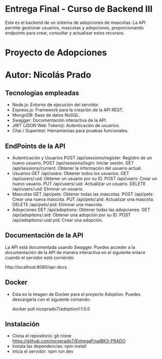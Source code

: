 # Entrega Final - Curso de Backend III
Este es el backend de un sistema de adopciones de mascotas. La API permite gestionar usuarios, mascotas y adopciones, proporcionando endpoints para crear, consultar y actualizar estos recursos.
# Proyecto de Adopciones
# Autor: Nicolás Prado


## Tecnologías empleadas
- Node.js: Entorno de ejecución del servidor.
- Express.js: Framework para la creación de la API REST.
- MongoDB: Base de datos NoSQL.
- Swagger: Documentación interactiva de la API.
- JWT (JSON Web Tokens): Autenticación de usuarios.
- Chai / Supertest: Herramientas para pruebas funcionales.

## EndPoints de la API
- Autenticación y Usuarios
POST /api/sessions/register: Registro de un nuevo usuario.
POST /api/sessions/login: Iniciar sesión.
GET /api/sessions/current: Obtener la información del usuario actual.
- Usuarios
GET /api/users: Obtener todos los usuarios.
GET /api/users/:uid: Obtener un usuario por su ID.
POST /api/users: Crear un nuevo usuario.
PUT /api/users/:uid: Actualizar un usuario.
DELETE /api/users/:uid: Eliminar un usuario.
- Mascotas
GET /api/pets: Obtener todas las mascotas.
POST /api/pets: Crear una nueva mascota.
PUT /api/pets/:pid: Actualizar una mascota.
DELETE /api/pets/:pid: Eliminar una mascota.
- Adopciones
GET /api/adoptions: Obtener todas las adopciones.
GET /api/adoptions/:aid: Obtener una adopción por su ID.
POST /api/adoptions/:uid/:pid: Crear una adopción.

## Documentación de la API

La API está documentada usando Swagger. Puedes acceder a la documentación de la API de manera interactiva en el siguiente enlace cuando el servidor esté corriendo:

http://localhost:8080/api-docs

## Docker
- Esta es la imagen de Docker para el proyecto Adoption. Puedes descargarla con el siguiente comando:

    docker pull nicoprado7/adoption1:1.0.0


## Instalación
- Clona el repositorio: git clone https://github.com/nicoprado7/EntregaFinalBK3-PRADO
- Instala las dependencias: npm install
- Inicia el servidor: npm run dev
